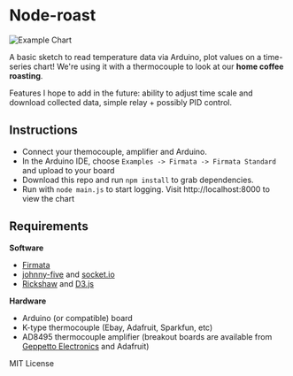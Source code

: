 Node-roast
================================

![Example Chart](http://i.imgur.com/eEtWTNm.png)

A basic sketch to read temperature data via Arduino, plot values on a time-series chart! We're using it with a thermocouple to look at our **home coffee roasting**.

Features I hope to add in the future: ability to adjust time scale and download collected data, simple relay + possibly PID control.

Instructions
------------
* Connect your themocouple, amplifier and Arduino.
* In the Arduino IDE, choose `Examples -> Firmata -> Firmata Standard` and upload to your board
* Download this repo and run `npm install` to grab dependencies.
* Run with `node main.js` to start logging. Visit http://localhost:8000 to view the chart 

Requirements
------------

**Software**

* [Firmata](http://firmata.org/wiki/Main_Page)
* [johnny-five](https://github.com/rwaldron/johnny-five) and [socket.io](http://socket.io/)
* [Rickshaw](http://code.shutterstock.com/rickshaw/) and [D3.js](http://d3js.org/)

**Hardware**

* Arduino (or compatible) board
* K-type thermocouple (Ebay, Adafruit, Sparkfun, etc)
* AD8495 thermocouple amplifier (breakout boards are available from [Geppetto Electronics](https://squareup.com/market/nick-sayer/ad-breakout-board) and Adafruit)

MIT License 

